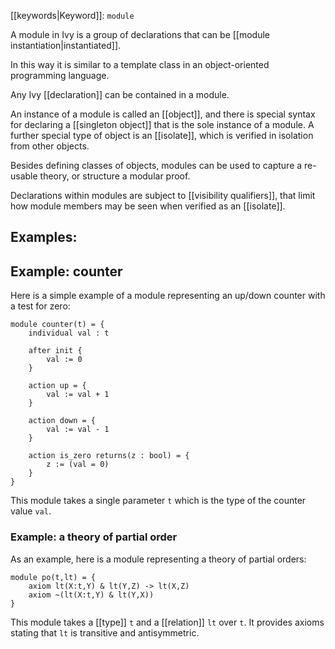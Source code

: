 [[keywords|Keyword]]: `module`

A module in Ivy is a group of declarations that can be [[module instantiation|instantiated]].

In this way it is similar to a template class in an object-oriented programming language.

Any Ivy [[declaration]] can be contained in a module.

An instance of a module is called an [[object]], and there is special syntax for declaring a [[singleton object]] that is the sole instance of a module. A further special type of object is an [[isolate]], which is verified in isolation from other objects.

Besides defining classes of objects, modules can be used to capture a re-usable theory, or structure a modular proof.

Declarations within modules are subject to [[visibility qualifiers]], that limit how module members may be seen when verified as an [[isolate]].

## Examples:

## Example: counter
Here is a simple example of a module representing an up/down counter
with a test for zero:

```
module counter(t) = {
    individual val : t

    after init {
        val := 0
    }

    action up = {
        val := val + 1
    }

    action down = {
        val := val - 1
    }

    action is_zero returns(z : bool) = {
        z := (val = 0)
    }
}
```

This module takes a single parameter `t` which is the type of the counter value `val`.

### Example: a theory of partial order

 As an example, here is a module representing a theory of partial orders:

```
module po(t,lt) = {
    axiom lt(X:t,Y) & lt(Y,Z) -> lt(X,Z)
    axiom ~(lt(X:t,Y) & lt(Y,X))
}
```

This module takes a [[type]] `t` and a [[relation]] `lt` over `t`. It provides axioms stating that `lt` is transitive and antisymmetric.